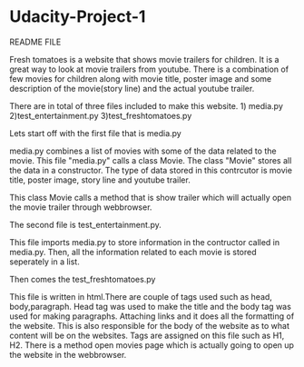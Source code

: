 # Udacity-Project-1
README FILE

Fresh tomatoes is a website that shows movie trailers for children. It is a great way to look at movie trailers from youtube. There is a combination of few movies for 
children along with movie title, poster image and some description of the movie(story line) and the actual youtube trailer. 

There are in total of three files included to make this website. 
          1) media.py
          2)test_entertainment.py
          3)test_freshtomatoes.py

Lets start off with the first file that is media.py

media.py combines a list of movies with some of the data related to the movie. This file "media.py" calls a class Movie. The class "Movie" stores all 
the data in a constructor. The type of data stored in this contrcutor is movie title, poster image, story line and youtube trailer. 

This class Movie calls a method that is show trailer which will actually open the movie trailer through webbrowser.

The second file is test_entertainment.py. 

This file imports media.py to store information in the contructor called in media.py.
Then, all the information related to each movie is stored seperately in a list.

Then comes the test_freshtomatoes.py

This file is written in html.There are couple of tags used such as head, body,paragraph.
Head tag was used to make the title and the body tag was used for making paragraphs. Attaching links and it does all the formatting of the website. 
This is also responsible for the body of the website as to what content 
will be on the websites. Tags are assigned on this file such as H1, H2. There is a method open movies page which is actually going to open up the website in the webbrowser.
